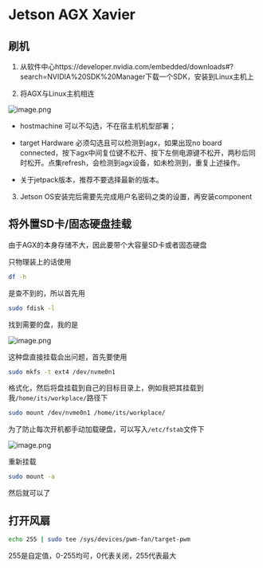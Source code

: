 # Jetson AGX Xavier

## 刷机

1. 从软件中心https://developer.nvidia.com/embedded/downloads#?search=NVIDIA%20SDK%20Manager下载一个SDK，安装到Linux主机上

2. 将AGX与Linux主机相连

![image.png](http://tva1.sinaimg.cn/large/70b5161bgy1h8ngv96proj215b0kmdsn.jpg)

* hostmachine 可以不勾选，不在宿主机机型部署；

* target Hardware 必须勾选且可以检测到agx，如果出现no board connected，按下agx中间复位键不松开、按下左侧电源键不松开，两秒后同时松开。点集refresh，会检测到agx设备，如未检测到，重复上述操作。

* 关于jetpack版本，推荐不要选择最新的版本。

3. Jetson OS安装完后需要先完成用户名密码之类的设置，再安装component

## 将外置SD卡/固态硬盘挂载

由于AGX的本身存储不大，因此要带个大容量SD卡或者固态硬盘

只物理装上的话使用

```bash
df -h
```

是查不到的，所以首先用

```bash
sudo fdisk -l
```

找到需要的盘，我的是

![image.png](http://tva1.sinaimg.cn/large/70b5161bgy1h8nh7qz7r4j20v6046q4h.jpg)

这种盘直接挂载会出问题，首先要使用

```bash
sudo mkfs -t ext4 /dev/nvme0n1
```

格式化，然后将盘挂载到自己的目标目录上，例如我把其挂载到我``/home/its/workplace/``路径下

```bash
sudo mount /dev/nvme0n1 /home/its/workplace/
```

为了防止每次开机都手动加载硬盘，可以写入``/etc/fstab``文件下

![image.png](http://tva1.sinaimg.cn/large/70b5161bgy1h8nhd8zol1j218a0820yx.jpg)

重新挂载

```bash
sudo mount -a
```

然后就可以了

## 打开风扇

```bash
echo 255 | sudo tee /sys/devices/pwm-fan/target-pwm
```

255是自定值，0-255均可，0代表关闭，255代表最大